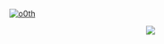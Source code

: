 [![o0th](https://github-readme-stats.vercel.app/api?username=o0th&count_private=true&show_icons=true&theme=transparent&include_all_commits=true&exclude_repo=greenTicks&hide_border=true&card_width=840)](https://github.com/o0th)

<p align="center">
  <a href="https://skillicons.dev">
    <img src="https://skillicons.dev/icons?i=cloudflare,workers,aws,nodejs,neovim&theme=dark" />
  </a>
</p>
